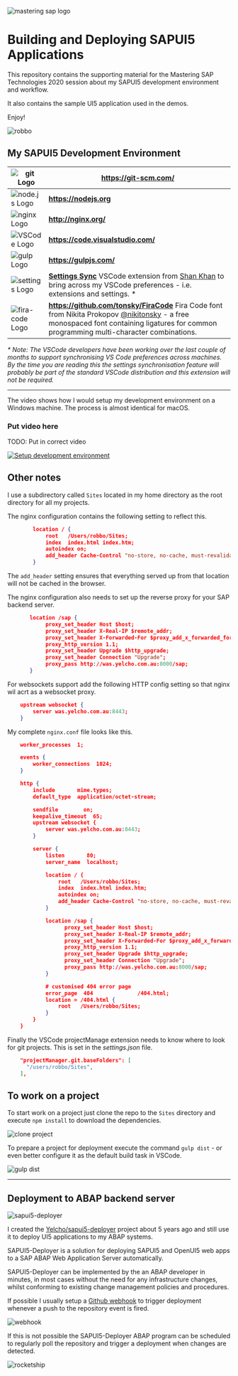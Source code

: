 ![mastering sap logo](img/mastering-sap-logo.png)

# Building and Deploying SAPUI5 Applications

This repository contains the supporting material for the Mastering SAP Technologies 2020 session about my SAPUI5 development environment and workflow.

It also contains the sample UI5 application used in the demos.

Enjoy!

![robbo](img/robbo.png)

## My SAPUI5 Development Environment

| ![git Logo](img/git.png)             | https://git-scm.com/                                                                                                                                                                                                                                              |
| ------------------------------------ | ----------------------------------------------------------------------------------------------------------------------------------------------------------------------------------------------------------------------------------------------------------------- |
| ![node.js Logo](img/node.png)        | **https://nodejs.org**                                                                                                                                                                                                                                            |
| ![nginx Logo](img/nginx.png)         | **http://nginx.org/**                                                                                                                                                                                                                                             |
| ![VSCode Logo](img/VSCode.png)       | **https://code.visualstudio.com/**                                                                                                                                                                                                                                |
| ![gulp Logo](img/gulp.png)           | **https://gulpjs.com/**                                                                                                                                                                                                                                           |
| ![settings Logo](img/settings.png)   | **[Settings Sync](https://marketplace.visualstudio.com/items?itemName=Shan.code-settings-sync)** VSCode extension from [Shan Khan](https://marketplace.visualstudio.com/publishers/Shan) to bring across my VSCode preferences - i.e. extensions and settings. \* |
| ![fira-code Logo](img/fira-code.png) | **https://github.com/tonsky/FiraCode** Fira Code font from Nikita Prokopov [@nikitonsky](https://twitter.com/nikitonsky) - a free monospaced font containing ligatures for common programming multi-character combinations.                                       |

_\* Note: The VSCode developers have been working over the last couple of months to support synchronising VS Code preferences across machines. By the time you are reading this the settings synchronisation feature will probably be part of the standard VSCode distribution and this extension will not be required._

---

The video shows how I would setup my development environment on a Windows machine. The process is almost identical for macOS.

### Put video here

TODO: Put in correct video

[![Setup development environment](img/clone.jpg)](https://youtu.be/l2JEKBvxwDQ "Setup development environment")

## Other notes

I use a subdirectory called `Sites` located in my home directory as the root directory for all my projects.

The nginx configuration contains the following setting to reflect this.

```json
        location / {
            root   /Users/robbo/Sites;
            index  index.html index.htm;
            autoindex on;
            add_header Cache-Control "no-store, no-cache, must-revalidate";
        }
```

The `add_header` setting ensures that everything served up from that location will not be cached in the browser.

The nginx configuration also needs to set up the reverse proxy for your SAP backend server.

```json
       location /sap {
            proxy_set_header Host $host;
            proxy_set_header X-Real-IP $remote_addr;
            proxy_set_header X-Forwarded-For $proxy_add_x_forwarded_for;
            proxy_http_version 1.1;
            proxy_set_header Upgrade $http_upgrade;
            proxy_set_header Connection "Upgrade";
            proxy_pass http://was.yelcho.com.au:8000/sap;
       }
```

For websockets support add the following HTTP config setting so that nginx wil acrt as a websocket proxy.

```json
    upstream websocket {
        server was.yelcho.com.au:8443;
    }
```

My complete `nginx.conf` file looks like this.

```json
    worker_processes  1;

    events {
        worker_connections  1024;
    }

    http {
        include       mime.types;
        default_type  application/octet-stream;

        sendfile        on;
        keepalive_timeout  65;
        upstream websocket {
            server was.yelcho.com.au:8443;
        }

        server {
            listen       80;
            server_name  localhost;

            location / {
                root   /Users/robbo/Sites;
                index  index.html index.htm;
                autoindex on;
                add_header Cache-Control "no-store, no-cache, must-revalidate";
            }

            location /sap {
                  proxy_set_header Host $host;
                  proxy_set_header X-Real-IP $remote_addr;
                  proxy_set_header X-Forwarded-For $proxy_add_x_forwarded_for;
                  proxy_http_version 1.1;
                  proxy_set_header Upgrade $http_upgrade;
                  proxy_set_header Connection "Upgrade";
                  proxy_pass http://was.yelcho.com.au:8000/sap;
            }

            # customised 404 error page
            error_page  404              /404.html;
            location = /404.html {
                root   /Users/robbo/Sites;
            }
        }
    }
```

Finally the VSCode projectManage extension needs to know where to look for git projects. This is set in the _settings.json_ file.

```json
    "projectManager.git.baseFolders": [
      "/users/robbo/Sites",
    ],
```

## To work on a project

To start work on a project just clone the repo to the `Sites` directory and execute `npm install` to download the dependencies.

![clone project](img/project-clone.gif)

To prepare a project for deployment execute the command `gulp dist` - or even better configure it as the default build task in VSCode.

![gulp dist](img/gulp-dist.gif)

---

## Deployment to ABAP backend server

![sapui5-deployer](img/sapui5-deployer.png)

I created the [Yelcho/sapui5-deployer](http://yelcho.github.io/sapui5-deployer/) project about 5 years ago and still use it to deploy UI5 applications to my ABAP systems.

SAPUI5-Deployer is a solution for deploying SAPUI5 and OpenUI5 web apps to a SAP ABAP Web Application Server automatically.

SAPUI5-Deployer can be implemented by the an ABAP developer in minutes, in most cases without the need for any infrastructure changes, whilst conforming to existing change management policies and procedures.

If possible I usually setup a [Github webhook](https://docs.github.com/en/developers/webhooks-and-events/about-webhooks) to trigger deployment whenever a push to the repository event is fired.

![webhook](img/webhook.png)

If this is not possible the SAPUI5-Deployer ABAP program can be scheduled to regularly poll the repository and trigger a deployment when changes are detected.

![rocketship](img/rocketship.png)

